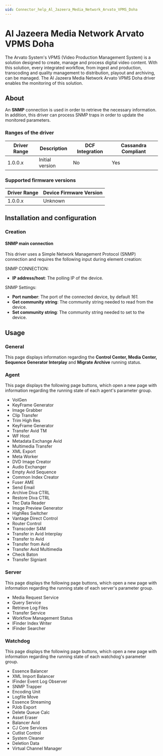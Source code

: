 ```yaml
---
uid: Connector_help_Al_Jazeera_Media_Network_Arvato_VPMS_Doha
---
```


# Al Jazeera Media Network Arvato VPMS Doha

The Arvato System's VPMS (Video Production Management System) is a solution designed to create, manage and process digital video content. With this solution, every integrated workflow, from ingest and production, transcoding and quality management to distribution, playout and archiving, can be managed. The Al Jazeera Media Network Arvato VPMS Doha driver enables the monitoring of this solution.

## About

An **SNMP** connection is used in order to retrieve the necessary information. In addition, this driver can process SNMP traps in order to update the monitored parameters.

### Ranges of the driver

| **Driver Range** | **Description** | **DCF Integration** | **Cassandra Compliant** |
|------------------|-----------------|---------------------|-------------------------|
| 1.0.0.x          | Initial version | No                  | Yes                     |

### Supported firmware versions

| **Driver Range** | **Device Firmware Version** |
|------------------|-----------------------------|
| 1.0.0.x          | Unknown                     |

## Installation and configuration

### Creation

#### SNMP main connection

This driver uses a Simple Network Management Protocol (SNMP) connection and requires the following input during element creation:

SNMP CONNECTION:

- **IP address/host**: The polling IP of the device.

SNMP Settings:

- **Port number**: The port of the connected device, by default *161.*
- **Get community string**: The community string needed to read from the device.
- **Set community string**: The community string needed to set to the device.

## Usage

### General

This page displays information regarding the **Control Center, Media Center, Sequence Generator Interplay** and **Migrate Archive** running status.

### Agent

This page displays the following page buttons, which open a new page with information regarding the running state of each agent's parameter group.

- VolGen
- KeyFrame Generator
- Image Grabber
- Clip Transfer
- Trim High Res
- KeyFrame Generator
- Transfer Avid TM
- WF Host
- Metadata Exchange Avid
- Multimedia Transfer
- XML Export
- Meta Worker
- DVD Image Creator
- Audio Exchanger
- Empty Avid Sequence
- Common Index Creator
- Fuser AME
- Send Email
- Archive Diva CTRL
- Restore Diva CTRL
- Tec Data Reader
- Image Preview Generator
- HighRes Switcher
- Vantage Direct Control
- Router Control
- Transcoder S4M
- Transfer in Avid Interplay
- Transfer to Avid
- Transfer from Avid
- Transfer Avid Multimedia
- Check Baton
- Transfer Signiant

### Server

This page displays the following page buttons, which open a new page with information regarding the running state of each server's parameter group.

- Media Request Service
- Query Service
- Retrieve Log Files
- Transfer Service
- Workflow Management Status
- IFinder Index Writer
- IFinder Searcher

### Watchdog

This page displays the following page buttons, which open a new page with information regarding the running state of each watchdog's parameter group.

- Essence Balancer
- XML Import Balancer
- IFinder Event Log Observer
- SNMP Trapper
- Encoding Unit
- Logfile Move
- Essence Streaming
- PJob Export
- Delete Queue Calc
- Asset Eraser
- Balancer Avid
- CJ Core Services
- Cutlist Control
- System Cleaner
- Deletion Data
- Virtual Channel Manager
